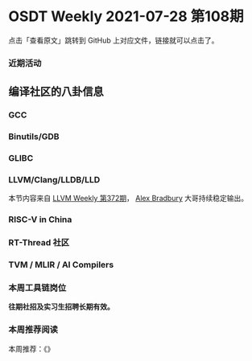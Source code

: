 # OSDT Weekly 2021-07-28 第108期

点击「查看原文」跳转到 GitHub 上对应文件，链接就可以点击了。

### 近期活动

## 编译社区的八卦信息

### GCC

### Binutils/GDB

### GLIBC

### LLVM/Clang/LLDB/LLD

本节内容来自 [LLVM Weekly 第372期](http://llvmweekly.org/issue/372)，
[Alex Bradbury](https://www.linkedin.com/in/alex-bradbury/) 大哥持续稳定输出。

### RISC-V in China

### RT-Thread 社区



### TVM / MLIR / AI Compilers

### 本周工具链岗位

**往期社招及实习生招聘长期有效。**

### 本周推荐阅读

本周推荐：《》
